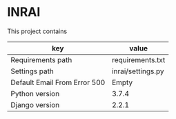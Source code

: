# INRAI

This project contains

| key                          | value                         | 
|------------------------------|-------------------------------|
| Requirements path            | requirements.txt              |
| Settings path                | inrai/settings.py             |
| Default Email From Error 500 | Empty                         |
| Python version               | 3.7.4                         |
| Django version               | 2.2.1                         |
